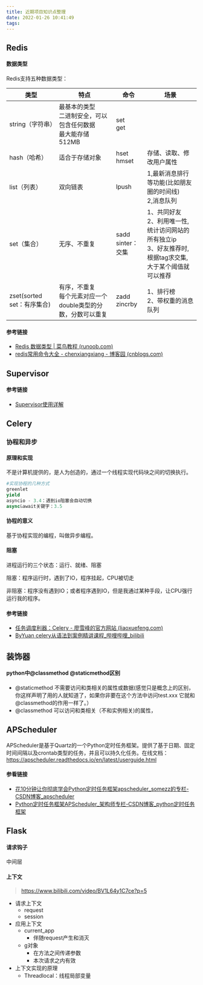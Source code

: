 ```yaml
---
title: 近期项目知识点整理
date: 2022-01-26 10:41:49
tags:
---
```




## Redis

#### 数据类型

Redis支持五种数据类型：

| 类型                       | 特点                                                         | 命令                       | 场景                                                         |
| -------------------------- | ------------------------------------------------------------ | -------------------------- | ------------------------------------------------------------ |
| string（字符串）           | 最基本的类型<br>二进制安全，可以包含任何数据<br/>最大能存储512MB | set<br/>get                |                                                              |
| hash（哈希）               | 适合于存储对象                                               | hset<br/>hmset             | 存储、读取、修改用户属性                                     |
| list（列表）               | 双向链表                                                     | lpush<br/>                 | 1,最新消息排行等功能(比如朋友圈的时间线) <br/>2,消息队列     |
| set（集合）                | 无序、不重复                                                 | sadd<br/>sinter：交集<br/> | 1、共同好友 <br/>2、利用唯一性,统计访问网站的所有独立ip<br/> 3、好友推荐时,根据tag求交集,大于某个阈值就可以推荐 |
| zset(sorted set：有序集合) | 有序，不重复<br/>每个元素对应一个double类型的分数，分数可以重复 | zadd<br/>zincrby           | 1、排行榜<br/> 2、带权重的消息队列                           |



#### 参考链接

- [Redis 数据类型 | 菜鸟教程 (runoob.com)](https://www.runoob.com/redis/redis-data-types.html)
- [redis常用命令大全 - chenxiangxiang - 博客园 (cnblogs.com)](https://www.cnblogs.com/cxxjohnson/p/9072383.html)



## Supervisor

#### 参考链接

- [Supervisor使用详解](http://www.python4office.cn/supervisor-config/)



## Celery

### 协程和异步

#### 原理和实现

不是计算机提供的，是人为创造的，通过一个线程实现代码块之间的切换执行。

```python
#实现协程的几种方式
greenlet
yield
asyncio - 3.4：遇到io阻塞会自动切换
async&await关键字：3.5
```

#### 协程的意义

基于协程实现的编程，叫做异步编程。



#### 阻塞

进程运行的三个状态：运行、就绪、阻塞

阻塞：程序运行时，遇到了IO，程序挂起，CPU被切走

非阻塞：程序没有遇到IO；或者程序遇到IO，但是我通过某种手段，让CPU强行运行我的程序。



#### 参考链接

- [任务调度利器：Celery - 廖雪峰的官方网站 (liaoxuefeng.com)](https://www.liaoxuefeng.com/article/903701468278784)
- [ByYuan celery从语法到案例精讲课程_哔哩哔哩_bilibili](https://www.bilibili.com/video/BV19S4y1j7iv?p=1)

## 装饰器

#### python中@classmethod @staticmethod区别

- @staticmethod 不需要访问和类相关的属性或数据(感觉只是概念上的区别，你这样声明了用的人就知道了，如果你非要在这个方法中访问test.xxx 它就和@classmethod的作用一样了。）
- @classmethod 可以访问和类相关（不和实例相关)的属性，

## APScheduler

APScheduler是基于Quartz的一个Python定时任务框架。提供了基于日期、固定时间间隔以及crontab类型的任务，并且可以持久化任务。在线文档：https://apscheduler.readthedocs.io/en/latest/userguide.html

#### 参看链接

- [花10分钟让你彻底学会Python定时任务框架apscheduler_somezz的专栏-CSDN博客_apscheduler](https://blog.csdn.net/somezz/article/details/83104368)
- [Python定时任务框架APScheduler_架构师专栏-CSDN博客_python定时任务框架](https://blog.csdn.net/chosen0ne/article/details/7842421?spm=1001.2101.3001.6650.1&utm_medium=distribute.pc_relevant.none-task-blog-2~default~CTRLIST~Rate-1.pc_relevant_paycolumn_v3&depth_1-utm_source=distribute.pc_relevant.none-task-blog-2~default~CTRLIST~Rate-1.pc_relevant_paycolumn_v3&utm_relevant_index=2)

## Flask

#### 请求钩子
中间层
#### 上下文
> https://www.bilibili.com/video/BV1L64y1C7ce?p=5
- 请求上下文
    - request
    - session
- 应用上下文
    - current_app
        - 伴随request产生和消灭
    - g对象
        - 在方法之间传递参数
        - 本次请求之内有效
- 上下文实现的原理
    - Threadlocal：线程局部变量